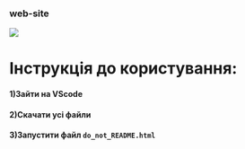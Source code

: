 
### web-site

![](https://userguiding.com/wp-content/uploads/2021/06/Introducing-Product-Tours-The-Definitive-Guide.jpg)

# Iнструкцiя до користування:

#### 1)Зайти на VScode
#### 2)Скачати усi файли 
#### 3)Запустити  файл `do_not_README.html`



